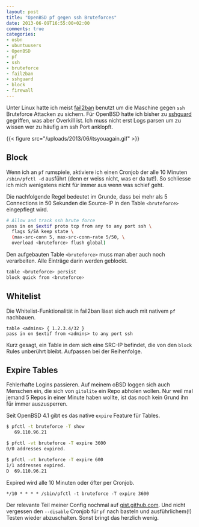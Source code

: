 ```yaml
---
layout: post
title: "OpenBSD pf gegen ssh Bruteforces"
date: 2013-06-09T16:55:00+02:00
comments: true
categories:
- osbn
- ubuntuusers
- OpenBSD
- pf
- ssh
- bruteforce
- fail2ban
- sshguard
- block
- firewall
---
```


Unter Linux hatte ich meist
[fail2ban](http://www.fail2ban.org/wiki/index.php/Main_Page) benutzt um die Maschine gegen `ssh`
Bruteforce Attacken zu sichern. Für OpenBSD hatte ich bisher zu
[sshguard](http://www.sshguard.net/)
gegriffen, was aber Overkill ist. Ich muss nicht erst Logs parsen um zu wissen
wer zu häufig am ssh Port anklopft.

{{< figure src="/uploads/2013/06/itsyouagain.gif" >}}


## Block

Wenn ich an `pf` rumspiele, aktiviere ich einen Cronjob
der alle 10 Minuten `/sbin/pfctl -d` ausführt (denn er weiss nicht, was er da
tut!). So schliesse ich mich wenigstens nicht für immer aus wenn was schief
geht.

Die nachfolgende Regel bedeutet im Grunde, dass bei mehr als 5 Connections
in 50 Sekunden die Source-IP in den Table `<bruteforce>` eingepflegt wird.

``` bash 
# Allow and track ssh brute force
pass in on $extif proto tcp from any to any port ssh \
  flags S/SA keep state \
  (max-src-conn 5, max-src-conn-rate 5/50, \
  overload <bruteforce> flush global)
```

Den aufgebauten Table `<bruteforce>` muss man aber auch noch verarbeiten.
Alle Einträge darin werden geblockt.

``` bash 
table <bruteforce> persist
block quick from <bruteforce>
```

## Whitelist

Die Whitelist-Funktionalität in fail2ban lässt sich auch
mit nativem `pf` nachbauen.

```
table <admins> { 1.2.3.4/32 }
pass in on $extif from <admins> to any port ssh
```

Kurz gesagt, ein Table in dem sich eine SRC-IP befindet,
die von den `block` Rules unberührt bleibt. Aufpassen bei der Reihenfolge.

## Expire Tables

Fehlerhafte Logins passieren. Auf meinem oBSD loggen sich auch Menschen ein,
die sich von `gitolite` ein Repo abholen wollen. Nur weil mal jemand 5 Repos in einer
Minute haben wollte, ist das noch kein Grund ihn für immer auszusperren.

Seit OpenBSD 4.1 gibt es das native `expire` Feature für Tables.

``` bash 
$ pfctl -t bruteforce -T show
   69.110.96.21

$ pfctl -vt bruteforce -T expire 3600
0/0 addresses expired.

$ pfctl -vt bruteforce -T expire 600
1/1 addresses expired.
D  69.110.96.21
```

Expired wird alle 10 Minuten oder öfter per Cronjob.

```
*/10 * * * * /sbin/pfctl -t bruteforce -T expire 3600
```

Der relevante Teil meiner Config nochmal auf [gist.github.com](https://gist.github.com/noqqe/5743740).
Und nicht vergessen den `--disable` Cronjob für `pf` nach basteln und
ausführlichem(!) Testen wieder abzuschalten. Sonst bringt das herzlich wenig.
